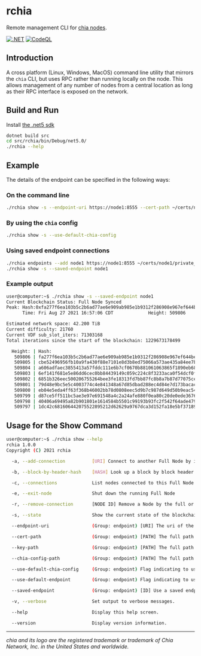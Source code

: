 # rchia

Remote management CLI for [chia nodes](https://github.com/Chia-Network/chia-blockchain).

[![.NET](https://github.com/dkackman/rchia/actions/workflows/dotnet.yml/badge.svg)](https://github.com/dkackman/rchia/actions/workflows/dotnet.yml)
[![CodeQL](https://github.com/dkackman/rchia/actions/workflows/codeql-analysis.yml/badge.svg)](https://github.com/dkackman/rchia/actions/workflows/codeql-analysis.yml)

## Introduction

A cross platform (Linux, Windows, MacOS) command line utility that mirrors the `chia` CLI, but uses RPC rather than running locally on the node. This allows management of any number of nodes from a central location as long as their RPC interface is exposed on the network.

## Build and Run

Install [the .net5 sdk](https://dotnet.microsoft.com/download)

```bash
dotnet build src
cd src/rchia/bin/Debug/net5.0/
./rchia --help
```

## Example

The details of the endpoint can be specified in the following ways:

### On the command line

```bash
./rchia show -s --endpoint-uri https://node1:8555 --cert-path ~/certs/node1/private_full_node.crt --key-path ~/certs/node1/private_full_node.key
```

### By using the `chia` config

```bash
./rchia show -s --use-default-chia-config
```

### Using saved endpoint connections

```bash
./rchia endpoints --add node1 https://node1:8555 ~/certs/node1/private_full_node.crt ~/certs/node1/private_full_node.key
./rchia show -s --saved-endpoint node1
```

### Example output

```bash
user@computer:~$ ./rchia show -s --saved-endpoint node1
Current Blockchain Status: Full Node Synced
Peak: Hash:0xfa277f6ea103b5c2b6ad77ae6e909ab985e1b9312f286908e967ef644beec432
      Time: Fri Aug 27 2021 16:57:06 CDT             Height: 509806

Estimated network space: 42.200 TiB
Current difficulty: 21760
Current VDF sub_slot_iters: 71303168
Total iterations since the start of the blockchain: 1229673178499

  Height: | Hash:
   509806 | fa277f6ea103b5c2b6ad77ae6e909ab985e1b9312f286908e967ef644beec432
   509805 | cbe52496956fb10a9fa430f88e7101e8d3b8ed75066a573ae435a84ee7baa817
   509804 | a606adfaec3855413a57fddc111e6b7cf0670b881061063865f1890eb6825be8
   509803 | 6ef141f681e5e86dd6cec0bb84439149c059c224c8f3233aca0f54dcf0f029ea
   509802 | 6851b326eec500206755264bee3fe18313fd7bb87fc8b8a7b87d77075ce13a24
   509801 | 79d48e9bc5e5c4003774c4e841348a67d85dbad288ec4d84e7d173bacac96f81
   509800 | eb04e5eda4ff63f368b46002bb78d0808eec5d9b7c987d649d50b9eac547b36a
   509799 | d87ce5ff511bc5ae3e97e691548a4c2a24afe880f0ea80c20de0ede3676623d9
   509798 | 40406a69495a82b901801e1614584b5501c99193b93fc2f542f64ade4797482f
   509797 | 1dc42c681606442075522895212d62629a9767dca3d152fa18e5bf37189c76d0
```

## Usage for the Show Command
```bash
user@computer:~$ ./rchia show --help
rchia 1.0.0
Copyright (C) 2021 rchia

  -a, --add-connection          [URI] Connect to another Full Node by ip:port

  -b, --block-by-header-hash    [HASH] Look up a block by block header hash

  -c, --connections             List nodes connected to this Full Node

  -e, --exit-node               Shut down the running Full Node

  -r, --remove-connection       [NODE ID] Remove a Node by the full or first 8 characters of NodeID

  -s, --state                   Show the current state of the blockchain

  --endpoint-uri                (Group: endpoint) [URI] The uri of the rpc endpoint, including the proper port and wss/https scheme prefix

  --cert-path                   (Group: endpoint) [PATH] The full path to the .crt file to use for authentication

  --key-path                    (Group: endpoint) [PATH] The full path to the .key file to use for authentication

  --chia-config-path            (Group: endpoint) [PATH] The full path to a chia config yaml file for endpoints

  --use-default-chia-config     (Group: endpoint) Flag indicating to use the default chia config for endpoints

  --use-default-endpoint        (Group: endpoint) Flag indicating to use the default saved endpoint

  --saved-endpoint              (Group: endpoint) [ID] Use a saved endpoint

  -v, --verbose                 Set output to verbose messages.

  --help                        Display this help screen.

  --version                     Display version information.
```
___

_chia and its logo are the registered trademark or trademark of Chia Network, Inc. in the United States and worldwide._
